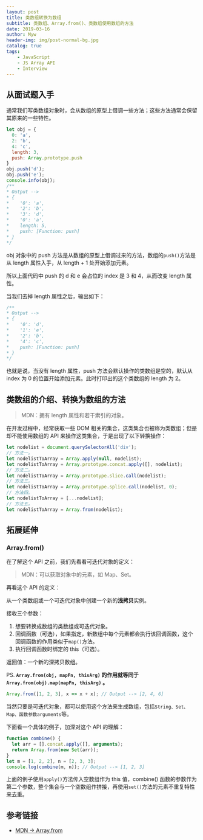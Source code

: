 ```yaml
---
layout: post
title: 类数组转换为数组
subtitle: 类数组、Array.from()、类数组使用数组的方法
date: 2019-03-16
author: Myw
header-img: img/post-normal-bg.jpg
catalog: true
tags:
    - JavaScript
    - JS Array API
    - Interview
---
```


## 从面试题入手

通常我们写类数组对象时，会从数组的原型上借调一些方法；这些方法通常会保留其原来的一些特性。

```js
let obj = {
  0: 'a',
  2: 'b',
  4: 'c',
  length: 3,
  push: Array.prototype.push
}
obj.push('d');
obj.push('e');
console.info(obj);
/**
* Output -->
* {
*    '0': 'a',
*    '2': 'b',
*    '3': 'd',
*    '0': 'a',
*    length: 5,
*    push: [Function: push]
* }
*/
```

obj 对象中的 push 方法是从数组的原型上借调过来的方法，数组的`push()`方法是从 length 属性入手，从 length + 1 处开始添加元素。

所以上面代码中 push 的 d 和 e 会占位的 index 是 3 和 4，从而改变 length 属性。

当我们去掉 length 属性之后，输出如下：

```js
/**
* Output -->
* {
*    '0': 'd',
*    '1': 'e',
*    '2': 'b',
*    '4': 'c',
*    push: [Function: push]
* }
*/
```

也就是说，当没有 length 属性，push 方法会默认操作的类数组是空的，默认从 index 为 0 的位置开始添加元素。此时打印出的这个类数组的 length 为 2。

## 类数组的介绍、转换为数组的方法

>MDN：拥有 length 属性和若干索引的对象。

在开发过程中，经常获取一些 DOM 相关的集合，这类集合也被称为类数组；但是却不能使用数组的 API 来操作这类集合，于是出现了以下转换操作：

```js
let nodelist = document.querySelectorAll('div');
// 方法一。
let nodelistToArray = Array.apply(null, nodelist);
let nodelistToArray = Array.prototype.concat.apply([], nodelist);
// 方法二。
let nodelistToArray = Array.prototype.slice.call(nodelist);
// 方法三。
let nodelistToArray = Array.prototype.splice.call(nodelist, 0);
// 方法四。
let nodelistToArray = [...nodelist];
// 方法五。
let nodelistToArray = Array.from(nodelist);
```

## 拓展延伸

### Array.from()

在了解这个 API 之前，我们先看看可迭代对象的定义：

>MDN：可以获取对象中的元素，如 Map、Set。

再看这个 API 的定义：

从一个类数组或一个可迭代对象中创建一个新的**浅拷贝**实例。

接收三个参数：

1. 想要转换成数组的类数组或可迭代对象。
2. 回调函数（可选），如果指定，新数组中每个元素都会执行该回调函数，这个回调函数的作用类似于`map()`方法。
3. 执行回调函数时绑定的 this（可选）。

返回值：一个新的深拷贝数组。

PS. **`Array.from(obj, mapFn, thisArg)` 的作用就等同于 `Array.from(obj).map(mapFn, thisArg)` 。**

```js
Array.from([1, 2, 3], x => x + x); // Output --> [2, 4, 6]
```

当然只要是可迭代对象，都可以使用这个方法来生成数组，包括`String、Set、Map、函数参数arguments`等。

下面看一个具体的例子，加深对这个 API 的理解：

```js
function combine() {
  let arr = [].concat.apply([], arguments);
  return Array.from(new Set(arr));
}
let m = [1, 2, 2], n = [2, 3, 3];
console.log(combine(m, n)); // Output --> [1, 2, 3]
```

上面的例子使用`apply()`方法传入空数组作为 this 值，combine() 函数的参数作为第二个参数，整个集合与一个空数组作拼接，再使用`set()`方法的元素不重复特性来去重。

## 参考链接

- [MDN -> Array.from](https://developer.mozilla.org/zh-CN/docs/Web/JavaScript/Reference/Global_Objects/Array/from)
